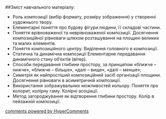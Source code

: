 <div id="hypercomments_widget" class="js-hypercomments-widget invisible"></div>

##Зміст навчального матеріалу:

*	Роль композиції (вибір формату, розміру зображення) у створенні художнього твору.
*	Елементарні поняття про будову фігури людини, її складові частини.
*	Поняття  врівноваженої та неврівноваженої композиції. Досягнення композиційної рівноваги шляхом  розташування на площині великих та малих елементів.
*	Поняття композиційного центру. Виділення головного в композиції.
*	Статична та динамічна композиції Елементарне передавання динамічного стану об’єктів (вітер).
*	Способи передавання глибини простору, за принципом «ближче – нижче», «ближче – більше», «далі – вище», «далі – менше»;
*	Симетрія як найпростіший  композиційний засіб організації площини. Досягнення рівноваги в асиметричній композиції.
*	Використання зображувальних можливостей кольору. Поняття про колорит, колірну гаму. Колірні асоціації.
*	Метод загороджування як відтворення глибини простору. Колір в пейзажній композиції.



<div class="js-hypercomments-container">
    <a href="http://hypercomments.com" class="hc-link" title="comments widget">comments powered by HyperComments</a>
</div>